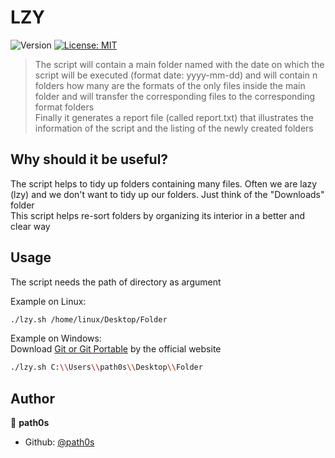 # LZY
![Version](https://img.shields.io/badge/version-0.1-blue.svg?cacheSeconds=2592000)
[![License: MIT](https://img.shields.io/badge/License-MIT-yellow.svg)](#)

> The script will contain a main folder named with the date on which the script will be executed (format date: yyyy-mm-dd) and will contain n folders how many are the formats of the only files inside the main folder and will transfer the corresponding files to the corresponding format folders <br>
Finally it generates a report file (called report.txt) that illustrates the information of the script and the listing of the newly created folders

## Why should it be useful?
The script helps to tidy up folders containing many files. Often we are lazy (lzy) and we don't want to tidy up our folders. Just think of the "Downloads" folder <br>
This script helps re-sort folders by organizing its interior in a better and clear way

## Usage
The script needs the path of directory as argument

Example on Linux:
```sh
./lzy.sh /home/linux/Desktop/Folder 
```

Example on Windows: <br>
Download [Git or Git Portable](https://git-scm.com/download/win) by the official website 
```sh
./lzy.sh C:\\Users\\path0s\\Desktop\\Folder 
```

## Author

👤 **path0s**

* Github: [@path0s](https://github.com/path0s)
